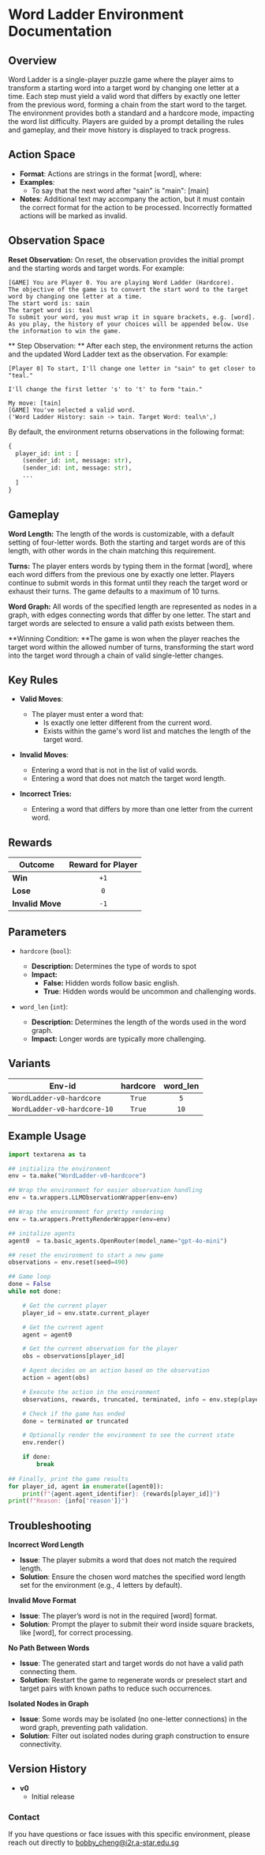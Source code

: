 # Word Ladder Environment Documentation

## Overview

Word Ladder is a single-player puzzle game where the player aims to transform a starting word into a target word by changing one letter at a time. Each step must yield a valid word that differs by exactly one letter from the previous word, forming a chain from the start word to the target. The environment provides both a standard and a hardcore mode, impacting the word list difficulty. Players are guided by a prompt detailing the rules and gameplay, and their move history is displayed to track progress.

## Action Space
- **Format**: Actions are strings in the format [word], where:
- **Examples**:
    - To say that the next word after "sain" is "main": [main]
- **Notes**: Additional text may accompany the action, but it must contain the correct format for the action to be processed. Incorrectly formatted actions will be marked as invalid.

## Observation Space
**Reset Observation:**
On reset, the observation provides the initial prompt and the starting words and target words. For example:
```plaintext
[GAME] You are Player 0. You are playing Word Ladder (Hardcore).
The objective of the game is to convert the start word to the target word by changing one letter at a time.
The start word is: sain
The target word is: teal
To submit your word, you must wrap it in square brackets, e.g. [word].
As you play, the history of your choices will be appended below. Use the information to win the game.
```

** Step Observation: **
After each step, the environment returns the action and the updated Word Ladder text as the observation. For example:
```plaintext
[Player 0] To start, I'll change one letter in "sain" to get closer to "teal." 

I'll change the first letter 's' to 't' to form "tain."

My move: [tain]
[GAME] You've selected a valid word.
('Word Ladder History: sain -> tain. Target Word: teal\n',)
```

By default, the environment returns observations in the following format:
```python
{
  player_id: int : [
    (sender_id: int, message: str),
    (sender_id: int, message: str),
    ...
  ]
}
```

## Gameplay
**Word Length:** The length of the words is customizable, with a default setting of four-letter words. Both the starting and target words are of this length, with other words in the chain matching this requirement.

**Turns:** The player enters words by typing them in the format [word], where each word differs from the previous one by exactly one letter. Players continue to submit words in this format until they reach the target word or exhaust their turns. The game defaults to a maximum of 10 turns.

**Word Graph:** All words of the specified length are represented as nodes in a graph, with edges connecting words that differ by one letter. The start and target words are selected to ensure a valid path exists between them.

**Winning Condition: **The game is won when the player reaches the target word within the allowed number of turns, transforming the start word into the target word through a chain of valid single-letter changes.

## Key Rules
- **Valid Moves**:
    - The player must enter a word that:
        - Is exactly one letter different from the current word.
        - Exists within the game's word list and matches the length of the target word.

- **Invalid Moves**:
    - Entering a word that is not in the list of valid words.
    - Entering a word that does not match the target word length.

- **Incorrect Tries:**
    - Entering a word that differs by more than one letter from the current word.

## Rewards
| Outcome          | Reward for Player  |
|------------------|:------------------:|
| **Win**          |       `+1`         |
| **Lose**         |       `0`          |
| **Invalid Move** |       `-1`         |

## Parameters

- `hardcore` (`bool`):
    - **Description:** Determines the type of words to spot
    - **Impact:**
        - **False:** Hidden words follow basic english.
        - **True**: Hidden words would be uncommon and challenging words.

- `word_len` (`int`):
    - **Description:** Determines the length of the words used in the word graph.
    - **Impact:** Longer words are typically more challenging. 

## Variants

| Env-id                      | hardcore | word_len |
|-----------------------------|:--------:|:--------:|
| `WordLadder-v0-hardcore`    | `True`   | `5`      |
| `WordLadder-v0-hardcore-10` | `True`   | `10`     |

## Example Usage
```python
import textarena as ta

## initializa the environment
env = ta.make("WordLadder-v0-hardcore")

## Wrap the environment for easier observation handling
env = ta.wrappers.LLMObservationWrapper(env=env)

## Wrap the environment for pretty rendering
env = ta.wrappers.PrettyRenderWrapper(env=env)

## initalize agents
agent0  = ta.basic_agents.OpenRouter(model_name="gpt-4o-mini")

## reset the environment to start a new game
observations = env.reset(seed=490)

## Game loop
done = False
while not done:

    # Get the current player
    player_id = env.state.current_player

    # Get the current agent
    agent = agent0

    # Get the current observation for the player
    obs = observations[player_id]

    # Agent decides on an action based on the observation
    action = agent(obs)

    # Execute the action in the environment
    observations, rewards, truncated, terminated, info = env.step(player_id, action)

    # Check if the game has ended
    done = terminated or truncated

    # Optionally render the environment to see the current state
    env.render()

    if done:
        break
    
## Finally, print the game results
for player_id, agent in enumerate([agent0]):
    print(f"{agent.agent_identifier}: {rewards[player_id]}")
print(f"Reason: {info['reason']}")
```

## Troubleshooting

**Incorrect Word Length**
- **Issue**: The player submits a word that does not match the required length.
- **Solution**: Ensure the chosen word matches the specified word length set for the environment (e.g., 4 letters by default).

**Invalid Move Format**
- **Issue**: The player’s word is not in the required [word] format.
- **Solution**: Prompt the player to submit their word inside square brackets, like [word], for correct processing.

**No Path Between Words**
- **Issue**: The generated start and target words do not have a valid path connecting them.
- **Solution**: Restart the game to regenerate words or preselect start and target pairs with known paths to reduce such occurrences.

**Isolated Nodes in Graph**
- **Issue**: Some words may be isolated (no one-letter connections) in the word graph, preventing path validation.
- **Solution**: Filter out isolated nodes during graph construction to ensure connectivity.


## Version History
- **v0**
  - Initial release 


### Contact
If you have questions or face issues with this specific environment, please reach out directly to bobby_cheng@i2r.a-star.edu.sg